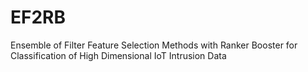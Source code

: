# EF2RB
Ensemble of Filter Feature Selection Methods with Ranker Booster for Classification of High Dimensional IoT Intrusion Data
